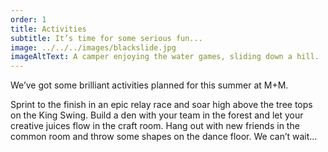 ```yaml
---
order: 1
title: Activities
subtitle: It’s time for some serious fun...
image: ../../../images/blackslide.jpg
imageAltText: A camper enjoying the water games, sliding down a hill.
---
```


We’ve got some brilliant activities planned for this summer at M+M.

Sprint to the finish in an epic relay race and soar high above the tree tops on the King Swing. Build a den with your team in the forest and let your creative juices flow in the craft room. Hang out with new friends in the common room and throw some shapes on the dance floor. We can’t wait...
